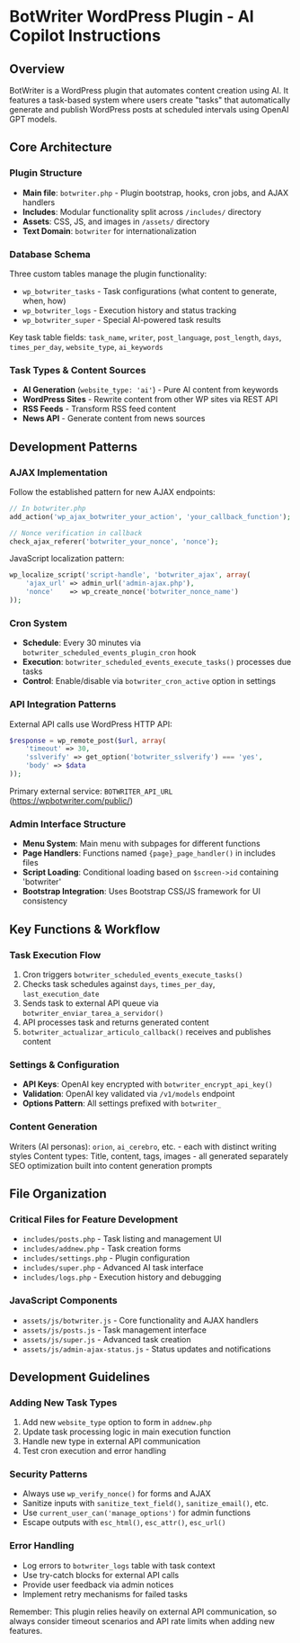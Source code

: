 # BotWriter WordPress Plugin - AI Copilot Instructions

## Overview
BotWriter is a WordPress plugin that automates content creation using AI. It features a task-based system where users create "tasks" that automatically generate and publish WordPress posts at scheduled intervals using OpenAI GPT models.

## Core Architecture

### Plugin Structure
- **Main file**: `botwriter.php` - Plugin bootstrap, hooks, cron jobs, and AJAX handlers
- **Includes**: Modular functionality split across `/includes/` directory
- **Assets**: CSS, JS, and images in `/assets/` directory
- **Text Domain**: `botwriter` for internationalization

### Database Schema
Three custom tables manage the plugin functionality:
- `wp_botwriter_tasks` - Task configurations (what content to generate, when, how)
- `wp_botwriter_logs` - Execution history and status tracking
- `wp_botwriter_super` - Special AI-powered task results

Key task table fields: `task_name`, `writer`, `post_language`, `post_length`, `days`, `times_per_day`, `website_type`, `ai_keywords`

### Task Types & Content Sources
- **AI Generation** (`website_type: 'ai'`) - Pure AI content from keywords
- **WordPress Sites** - Rewrite content from other WP sites via REST API
- **RSS Feeds** - Transform RSS feed content
- **News API** - Generate content from news sources

## Development Patterns

### AJAX Implementation
Follow the established pattern for new AJAX endpoints:
```php
// In botwriter.php
add_action('wp_ajax_botwriter_your_action', 'your_callback_function');

// Nonce verification in callback
check_ajax_referer('botwriter_your_nonce', 'nonce');
```

JavaScript localization pattern:
```php
wp_localize_script('script-handle', 'botwriter_ajax', array(
    'ajax_url' => admin_url('admin-ajax.php'),
    'nonce'    => wp_create_nonce('botwriter_nonce_name')
));
```

### Cron System
- **Schedule**: Every 30 minutes via `botwriter_scheduled_events_plugin_cron` hook
- **Execution**: `botwriter_scheduled_events_execute_tasks()` processes due tasks
- **Control**: Enable/disable via `botwriter_cron_active` option in settings

### API Integration Patterns
External API calls use WordPress HTTP API:
```php
$response = wp_remote_post($url, array(
    'timeout' => 30,
    'sslverify' => get_option('botwriter_sslverify') === 'yes',
    'body' => $data
));
```

Primary external service: `BOTWRITER_API_URL` (https://wpbotwriter.com/public/)

### Admin Interface Structure
- **Menu System**: Main menu with subpages for different functions
- **Page Handlers**: Functions named `{page}_page_handler()` in includes files
- **Script Loading**: Conditional loading based on `$screen->id` containing 'botwriter'
- **Bootstrap Integration**: Uses Bootstrap CSS/JS framework for UI consistency

## Key Functions & Workflow

### Task Execution Flow
1. Cron triggers `botwriter_scheduled_events_execute_tasks()`
2. Checks task schedules against `days`, `times_per_day`, `last_execution_date`
3. Sends task to external API queue via `botwriter_enviar_tarea_a_servidor()`
4. API processes task and returns generated content
5. `botwriter_actualizar_articulo_callback()` receives and publishes content

### Settings & Configuration
- **API Keys**: OpenAI key encrypted with `botwriter_encrypt_api_key()`
- **Validation**: OpenAI key validated via `/v1/models` endpoint
- **Options Pattern**: All settings prefixed with `botwriter_`

### Content Generation
Writers (AI personas): `orion`, `ai_cerebro`, etc. - each with distinct writing styles
Content types: Title, content, tags, images - all generated separately
SEO optimization built into content generation prompts

## File Organization

### Critical Files for Feature Development
- `includes/posts.php` - Task listing and management UI
- `includes/addnew.php` - Task creation forms
- `includes/settings.php` - Plugin configuration
- `includes/super.php` - Advanced AI task interface
- `includes/logs.php` - Execution history and debugging

### JavaScript Components
- `assets/js/botwriter.js` - Core functionality and AJAX handlers
- `assets/js/posts.js` - Task management interface
- `assets/js/super.js` - Advanced task creation
- `assets/js/admin-ajax-status.js` - Status updates and notifications

## Development Guidelines

### Adding New Task Types
1. Add new `website_type` option to form in `addnew.php`
2. Update task processing logic in main execution function
3. Handle new type in external API communication
4. Test cron execution and error handling

### Security Patterns
- Always use `wp_verify_nonce()` for forms and AJAX
- Sanitize inputs with `sanitize_text_field()`, `sanitize_email()`, etc.
- Use `current_user_can('manage_options')` for admin functions
- Escape outputs with `esc_html()`, `esc_attr()`, `esc_url()`

### Error Handling
- Log errors to `botwriter_logs` table with task context
- Use try-catch blocks for external API calls
- Provide user feedback via admin notices
- Implement retry mechanisms for failed tasks

Remember: This plugin relies heavily on external API communication, so always consider timeout scenarios and API rate limits when adding new features.